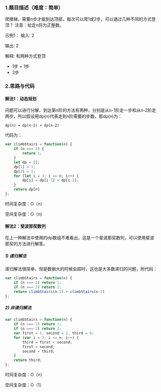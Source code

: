 ### **1.题目描述（难度：简单）**
爬楼梯，需要n步才能到达顶部，每次可以爬1或2步，可以通过几种不同的方式登顶？
注意：给定n将为正整数。

示例1：
输入: 2

输出: 2

解释: 有两种方式登顶

* 1步 + 1步
* 2步

### 2.思路与代码

#### 解法1：动态规划

问题可以进行分解，到达第n阶的方法有两种，分别是从n-1阶走一步和从n-2阶走两步，所以假设用dp(n)代表走到n阶需要的步数，那dp(n)为：

	dp(n) = dp(n-1) + dp(n-2)
	
代码为：
```javascript
var climbStairs = function(n) {
    if (n === 1) {
        return 1;
    }
    let dp = [];
    dp[1] = 1;
    dp[2] = 2;
    for (let i = 3; i <= n; i++) {
        dp[i] = dp[i-1] + dp[i-2];
    }
    return dp[n]
};
```
时间复杂度：O（n）

空间复杂度：O（n)

#### 解法2：斐波那契数列
在上一种解法中使用的dp数组不难看出，这是一个斐波那契数列，可以使用斐波那契的方法进行解答。
##### 1) 递归解法
递归解法很简单，但是数据大的时候会超时，这也是大多数递归的问题，附代码：
```javascript
var climbStairs = function(n) {
    if (n === 1) return 1;
    if (n === 2) return 2;
    return climbStairs(n-1) + climbStairs(n-2)
};
```
##### 2) 非递归解法
```javascript
var climbStairs = function(n) {
    if (n === 1) return 1;
    if (n === 2) return 2;
    var first = 1, second = 2, third = 0;
    for (var i = 3; i <= n; i++) {
        third = first + second;
        first = second;
        second = third;
    }
    return third;
};
```
时间复杂度：O（n）

空间复杂度：O（1）
